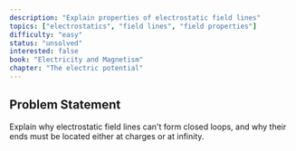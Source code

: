 ```yaml
---
description: "Explain properties of electrostatic field lines"
topics: ["electrostatics", "field lines", "field properties"]
difficulty: "easy"
status: "unsolved"
interested: false
book: "Electricity and Magnetism"
chapter: "The electric potential"
---
```


## Problem Statement
Explain why electrostatic field lines can't form closed loops, and why their ends must be located either at charges or at infinity.